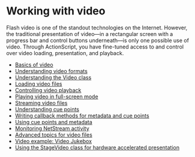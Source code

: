 # Working with video

<div>

Flash video is one of the standout technologies on the Internet. However, the
traditional presentation of video—in a rectangular screen with a progress bar
and control buttons underneath—is only one possible use of video. Through
ActionScript, you have fine-tuned access to and control over video loading,
presentation, and playback.

- [Basics of video](WS5b3ccc516d4fbf351e63e3d118a9b90204-7d50.html)
- [Understanding video formats](WS5b3ccc516d4fbf351e63e3d118a9b90204-7d46.html)
- [Understanding the Video class](WS5b3ccc516d4fbf351e63e3d118a9b90204-7d4f.html)
- [Loading video files](WS5b3ccc516d4fbf351e63e3d118a9b90204-7d4e.html)
- [Controlling video playback](WS5b3ccc516d4fbf351e63e3d118a9b90204-7d4d.html)
- [Playing video in full-screen mode](WS44B1892B-1668-4a80-8431-6BA0F1947766.html)
- [Streaming video files](WS5b3ccc516d4fbf351e63e3d118a9b90204-7d4c.html)
- [Understanding cue points](WS5b3ccc516d4fbf351e63e3d118a9b90204-7d36.html)
- [Writing callback methods for metadata and cue points](WS5b3ccc516d4fbf351e63e3d118a9b90204-7d3f.html)
- [Using cue points and metadata](WSD30FA424-950E-43ba-96C8-99B926943FE7.html)
- [Monitoring NetStream activity](WS901d38e593cd1bac-3d11a09612fffaf8447-8000.html)
- [Advanced topics for video files](WS5b3ccc516d4fbf351e63e3d118a9b90204-7d48.html)
- [Video example: Video Jukebox](WS5b3ccc516d4fbf351e63e3d118a9b90204-7d47.html)
- [Using the StageVideo class for hardware accelerated presentation](WSe9ecd9e6b89aefd2-68d5ef8f12cc8511f6c-8000.html)

</div>

<div>

<div>

</div>

</div>
